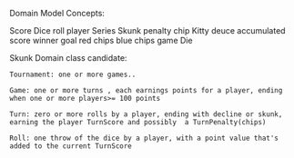 
  Domain Model Concepts:
  
  Score
  Dice
  roll
  player
  Series
  Skunk
  penalty
  chip
  Kitty
  deuce
  accumulated score
  winner
  goal
  red chips
  blue chips
  game
  Die
  
Skunk Domain class candidate:
	
	Tournament: one or more games..
	
	Game: one or more turns , each earnings points for a player, ending when one or more players>= 100 points
	
	Turn: zero or more rolls by a player, ending with decline or skunk, earning the player TurnScore and possibly  a TurnPenalty(chips)
	
	Roll: one throw of the dice by a player, with a point value that's added to the current TurnScore
	